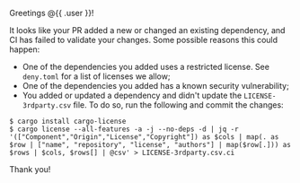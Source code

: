 Greetings @{{ .user }}!

It looks like your PR added a new or changed an existing dependency, and CI has failed to validate your changes.
Some possible reasons this could happen:
* One of the dependencies you added uses a restricted license. See `deny.toml` for a list of licenses we allow;
* One of the dependencies you added has a known security vulnerability;
* You added or updated a dependency and didn't update the `LICENSE-3rdparty.csv` file. To do so, run the following and commit the changes:
```
$ cargo install cargo-license
$ cargo license --all-features -a -j --no-deps -d | jq -r '(["Component","Origin","License","Copyright"]) as $cols | map(. as $row | ["name", "repository", "license", "authors"] | map($row[.])) as $rows | $cols, $rows[] | @csv' > LICENSE-3rdparty.csv.ci
```

Thank you!
